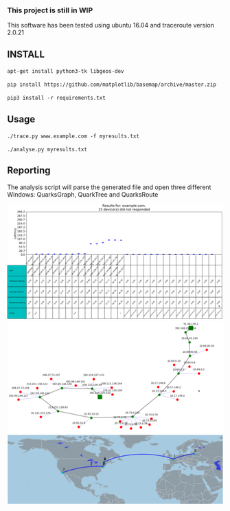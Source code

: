 ### This project is still in WIP
This software has been tested using ubuntu 16.04 and traceroute version 2.0.21
## INSTALL
`apt-get install python3-tk libgeos-dev`

`pip install https://github.com/matplotlib/basemap/archive/master.zip`

`pip3 install -r requirements.txt`

## Usage
`./trace.py www.example.com -f myresults.txt`

`./analyse.py myresults.txt`


## Reporting
The analysis script will parse the generated file and open three different Windows: QuarksGraph, QuarkTree and QuarksRoute

![Graph](https://github.com/jurelou/quarksroute/blob/master/examples/graph.png)
![Tree](https://github.com/jurelou/quarksroute/blob/master/examples/tree.png)
![Map](https://github.com/jurelou/quarksroute/blob/master/examples/map.png)

